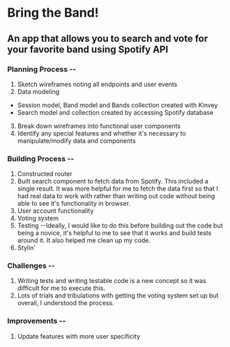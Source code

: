 # Bring the Band!
## An app that allows you to search and vote for your favorite band using Spotify API

### Planning Process --
1. Sketch wireframes noting all endpoints and user events
2. Data modeling
  - Session model, Band model and Bands collection created with Kinvey
  - Search model and collection created by accessing Spotify database
3. Break down wireframes into functional user components
4. Identify any special features and whether it's necessary to manipulate/modify data and components

### Building Process --
1. Constructed router
2. Built search component to fetch data from Spotify. This included a single result. It was more helpful for me to fetch the data first so that I had real data to work with rather than writing out code without being able to see it's functionality in browser.
3. User account functionality
4. Voting system
5. Testing --Ideally, I would like to do this before building out the code but being a novice, it's helpful to me to see that it works and build tests around it. It also helped me clean up my code.
6. Stylin'

### Challenges --
1. Writing tests and writing testable code is a new concept so it was difficult for me to execute this.
2. Lots of trials and tribulations with getting the voting system set up but overall, I understood the process.

### Improvements --
1. Update features with more user specificity
